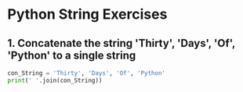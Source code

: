 # Python String Exercises

## 1. Concatenate the string 'Thirty', 'Days', 'Of', 'Python' to a single string
```python
con_String = 'Thirty', 'Days', 'Of', 'Python'
print(' '.join(con_String))
